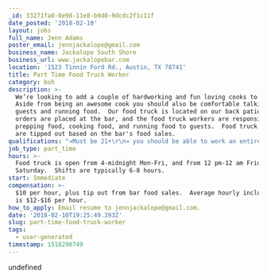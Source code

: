 ```yaml
---
_id: 33271fa0-0e98-11e8-b9d0-9dcdc2f1c11f
date_posted: '2018-02-10'
layout: jobs
full_name: Jenn Adams
poster_email: jennjackalope@gmail.com
business_name: Jackalope South Shore
business_url: www.jackalopebar.com
location: '1523 Tinnin Ford Rd., Austin, TX 78741'
title: Part Time Food Truck Worker
category: boh
description: >-
  We’re looking to add a couple of hardworking and fun loving cooks to our team.
  Aside from being an awesome cook you should also be comfortable talking with
  guests and running food.  Our food truck is located on our back patio.  Food
  orders are placed at the bar, and the food truck workers are responsible for
  prepping food, cooking food, and running food to guests.  Food truck workers
  are tipped out based on the bar's food sales.
qualifications: "➔Must be 21+\r\n➔ you should be able to work an entire shift without smoking\r\n➔ You must be able to work nights and weekends\r\n➔ Must have prior cook/ kitchen experience\r\n➔ must be able to lift 30+ pounds\r\n➔ must be food handler certified"
job_type: part_time
hours: >-
  Food truck is open from 4-midnight Mon-Fri, and from 12 pm-12 am Friday and
  Saturday.  Shifts are typically 6-8 hours.
start: Immediate
compensation: >-
  $10 per hour, plus tip out from bar food sales.  Average hourly including tips
  is $12-$16 per hour.
how_to_apply: Email resume to jennjackalope@gmail.com.
date: '2018-02-10T19:25:49.393Z'
slug: part-time-food-truck-worker
tags:
  - user-generated
timestamp: 1518290749
---
```

undefined
